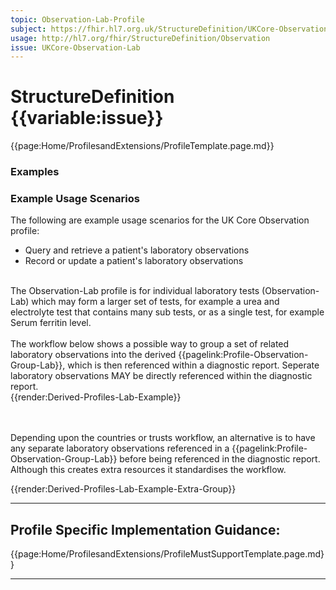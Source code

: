 ```yaml
---
topic: Observation-Lab-Profile
subject: https://fhir.hl7.org.uk/StructureDefinition/UKCore-Observation-Lab
usage: http://hl7.org/fhir/StructureDefinition/Observation
issue: UKCore-Observation-Lab
---
```


# StructureDefinition {{variable:issue}}

<nocheck>
{{page:Home/ProfilesandExtensions/ProfileTemplate.page.md}}

<div id="Examples" class="tabcontent">
  <h3>Examples</h3>
</div>
</nocheck>


<div id="ProfileGuidance">

### Example Usage Scenarios ###
The following are example usage scenarios for the UK Core Observation profile:

- Query and retrieve a patient's laboratory observations
- Record or update a patient's laboratory observations

<br>
The Observation-Lab profile is for individual laboratory tests (Observation-Lab) which may form a larger set of tests, for example a urea and electrolyte test that contains many sub tests, or as a single test, for example Serum ferritin level.
<br><br>
The workflow below shows a possible way to group a set of related laboratory observations into the derived {{pagelink:Profile-Observation-Group-Lab}}, which is then referenced within a diagnostic report. Seperate laboratory observations MAY be directly referenced within the diagnostic report.
<br>

<div id="renderParent" title="Dervied Lab profile structure">
{{render:Derived-Profiles-Lab-Example}}
</div>

<br><br>
Depending upon the countries or trusts workflow, an alternative is to have any separate laboratory observations referenced in a {{pagelink:Profile-Observation-Group-Lab}} before being referenced in the diagnostic report. Although this creates extra resources it standardises the workflow. 

<div id="renderParent" title="Dervied Lab profile alternative structure">
{{render:Derived-Profiles-Lab-Example-Extra-Group}}
</div>


<hr class="thickline">

## Profile Specific Implementation Guidance: ##

{{page:Home/ProfilesandExtensions/ProfileMustSupportTemplate.page.md}}

</div>

---

